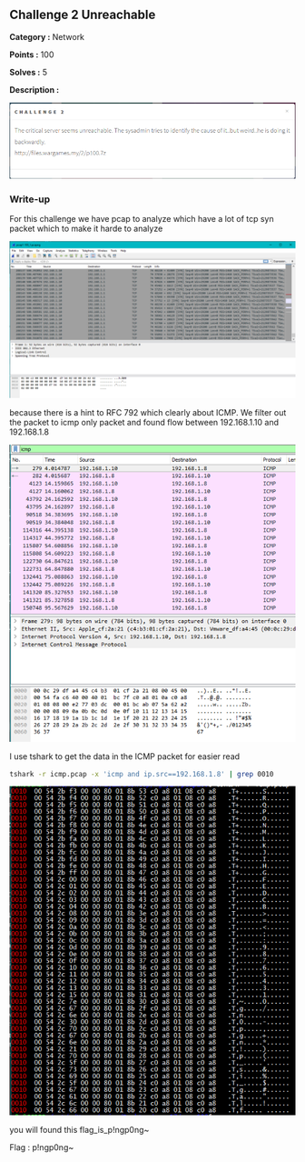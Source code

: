 ## Challenge 2 Unreachable

**Category :** Network

**Points :** 100

**Solves :** 5

**Description :**

![image](2.png)

### Write-up

For this challenge we have pcap to analyze which have a lot of tcp syn packet which to make it harde to analyze

![image](pcap1.png)

because there is a hint to RFC 792 which clearly about ICMP. We filter out the packet to icmp only packet and found flow between 192.168.1.10 and 192.168.1.8

![image](pcap2.png)

I use tshark to get the data in the ICMP packet for easier read
```bash
tshark -r icmp.pcap -x 'icmp and ip.src==192.168.1.8' | grep 0010
```

![image](pcap3.png)

you will found this flag_is_p!ngp0ng~

Flag : p!ngp0ng~